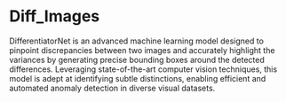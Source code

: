 # Diff_Images
DifferentiatorNet is an advanced machine learning model designed to pinpoint discrepancies between two images and accurately highlight the variances by generating precise bounding boxes around the detected differences. Leveraging state-of-the-art computer vision techniques, this model is adept at identifying subtle distinctions, enabling efficient and automated anomaly detection in diverse visual datasets.
